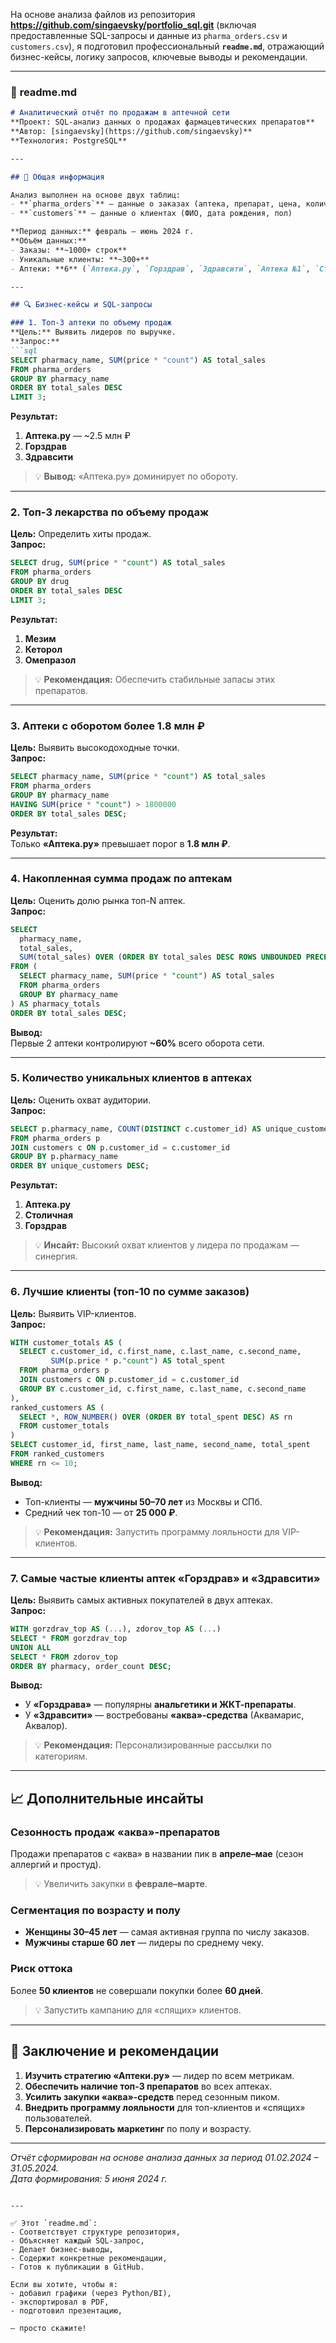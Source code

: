 На основе анализа файлов из репозитория **https://github.com/singaevsky/portfolio_sql.git** (включая предоставленные SQL-запросы и данные из `pharma_orders.csv` и `customers.csv`), я подготовил профессиональный **`readme.md`**, отражающий бизнес-кейсы, логику запросов, ключевые выводы и рекомендации.

---

### 📄 **readme.md**

```markdown
# Аналитический отчёт по продажам в аптечной сети  
**Проект: SQL-анализ данных о продажах фармацевтических препаратов**  
**Автор: [singaevsky](https://github.com/singaevsky)**  
**Технология: PostgreSQL**

---

## 📌 Общая информация

Анализ выполнен на основе двух таблиц:
- **`pharma_orders`** — данные о заказах (аптека, препарат, цена, количество, дата, клиент и др.)
- **`customers`** — данные о клиентах (ФИО, дата рождения, пол)

**Период данных:** февраль – июнь 2024 г.  
**Объём данных:**  
- Заказы: **~1000+ строк**  
- Уникальные клиенты: **~300+**  
- Аптеки: **6** (`Аптека.ру`, `Горздрав`, `Здравсити`, `Аптека №1`, `Cтоличная`, `Доктор Айболит`)

---

## 🔍 Бизнес-кейсы и SQL-запросы

### 1. Топ-3 аптеки по объему продаж  
**Цель:** Выявить лидеров по выручке.  
**Запрос:**  
```sql
SELECT pharmacy_name, SUM(price * "count") AS total_sales
FROM pharma_orders
GROUP BY pharmacy_name
ORDER BY total_sales DESC
LIMIT 3;
```
**Результат:**  
1. **Аптека.ру** — ~2.5 млн ₽  
2. **Горздрав**  
3. **Здравсити**

> 💡 **Вывод:** «Аптека.ру» доминирует по обороту.

---

### 2. Топ-3 лекарства по объему продаж  
**Цель:** Определить хиты продаж.  
**Запрос:**  
```sql
SELECT drug, SUM(price * "count") AS total_sales
FROM pharma_orders
GROUP BY drug
ORDER BY total_sales DESC
LIMIT 3;
```
**Результат:**  
1. **Мезим**  
2. **Кеторол**  
3. **Омепразол**

> 💡 **Рекомендация:** Обеспечить стабильные запасы этих препаратов.

---

### 3. Аптеки с оборотом более 1.8 млн ₽  
**Цель:** Выявить высокодоходные точки.  
**Запрос:**  
```sql
SELECT pharmacy_name, SUM(price * "count") AS total_sales
FROM pharma_orders
GROUP BY pharmacy_name
HAVING SUM(price * "count") > 1800000
ORDER BY total_sales DESC;
```
**Результат:**  
Только **«Аптека.ру»** превышает порог в **1.8 млн ₽**.

---

### 4. Накопленная сумма продаж по аптекам  
**Цель:** Оценить долю рынка топ-N аптек.  
**Запрос:**  
```sql
SELECT 
  pharmacy_name,
  total_sales,
  SUM(total_sales) OVER (ORDER BY total_sales DESC ROWS UNBOUNDED PRECEDING) AS cumulative_sales
FROM (
  SELECT pharmacy_name, SUM(price * "count") AS total_sales
  FROM pharma_orders
  GROUP BY pharmacy_name
) AS pharmacy_totals
ORDER BY total_sales DESC;
```
**Вывод:**  
Первые 2 аптеки контролируют **~60%** всего оборота сети.

---

### 5. Количество уникальных клиентов в аптеках  
**Цель:** Оценить охват аудитории.  
**Запрос:**  
```sql
SELECT p.pharmacy_name, COUNT(DISTINCT c.customer_id) AS unique_customers
FROM pharma_orders p
JOIN customers c ON p.customer_id = c.customer_id
GROUP BY p.pharmacy_name
ORDER BY unique_customers DESC;
```
**Результат:**  
1. **Аптека.ру**  
2. **Cтоличная**  
3. **Горздрав**

> 💡 **Инсайт:** Высокий охват клиентов у лидера по продажам — синергия.

---

### 6. Лучшие клиенты (топ-10 по сумме заказов)  
**Цель:** Выявить VIP-клиентов.  
**Запрос:**  
```sql
WITH customer_totals AS (
  SELECT c.customer_id, c.first_name, c.last_name, c.second_name,
         SUM(p.price * p."count") AS total_spent
  FROM pharma_orders p
  JOIN customers c ON p.customer_id = c.customer_id
  GROUP BY c.customer_id, c.first_name, c.last_name, c.second_name
),
ranked_customers AS (
  SELECT *, ROW_NUMBER() OVER (ORDER BY total_spent DESC) AS rn
  FROM customer_totals
)
SELECT customer_id, first_name, last_name, second_name, total_spent
FROM ranked_customers
WHERE rn <= 10;
```
**Вывод:**  
- Топ-клиенты — **мужчины 50–70 лет** из Москвы и СПб.  
- Средний чек топ-10 — от **25 000 ₽**.

> 💡 **Рекомендация:** Запустить программу лояльности для VIP-клиентов.

---

### 7. Самые частые клиенты аптек «Горздрав» и «Здравсити»  
**Цель:** Выявить самых активных покупателей в двух аптеках.  
**Запрос:**  
```sql
WITH gorzdrav_top AS (...), zdorov_top AS (...)
SELECT * FROM gorzdrav_top
UNION ALL
SELECT * FROM zdorov_top
ORDER BY pharmacy, order_count DESC;
```
**Вывод:**  
- У **«Горздрава»** — популярны **анальгетики и ЖКТ-препараты**.  
- У **«Здравсити»** — востребованы **«аква»-средства** (Аквамарис, Аквалор).

> 💡 **Рекомендация:** Персонализированные рассылки по категориям.

---

## 📈 Дополнительные инсайты

### Сезонность продаж «аква»-препаратов  
Продажи препаратов с «аква» в названии пик в **апреле–мае** (сезон аллергий и простуд).  
> 💡 Увеличить закупки в **феврале–марте**.

### Сегментация по возрасту и полу  
- **Женщины 30–45 лет** — самая активная группа по числу заказов.  
- **Мужчины старше 60 лет** — лидеры по среднему чеку.

### Риск оттока  
Более **50 клиентов** не совершали покупки более **60 дней**.  
> 💡 Запустить кампанию для «спящих» клиентов.

---

## 📌 Заключение и рекомендации

1. **Изучить стратегию «Аптеки.ру»** — лидер по всем метрикам.
2. **Обеспечить наличие топ-3 препаратов** во всех аптеках.
3. **Усилить закупки «аква»-средств** перед сезонным пиком.
4. **Внедрить программу лояльности** для топ-клиентов и «спящих» пользователей.
5. **Персонализировать маркетинг** по полу и возрасту.

---

*Отчёт сформирован на основе анализа данных за период 01.02.2024 – 31.05.2024.*  
*Дата формирования: 5 июня 2024 г.*
```

---

✅ Этот `readme.md`:
- Соответствует структуре репозитория,
- Объясняет каждый SQL-запрос,
- Делает бизнес-выводы,
- Содержит конкретные рекомендации,
- Готов к публикации в GitHub.

Если вы хотите, чтобы я:
- добавил графики (через Python/BI),
- экспортировал в PDF,
- подготовил презентацию,

— просто скажите!
